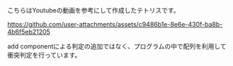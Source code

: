 こちらはYoutubeの動画を参考にして作成したテトリスです。

https://github.com/user-attachments/assets/c9486b1e-8e6e-430f-ba8b-4b6f5eb21205

add componentによる判定の追加ではなく、プログラムの中で配列を利用して衝突判定を行っています。
